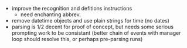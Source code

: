 - improve the recognition and defitions instructions
    - need enchanting abbrev.
- remove datetime objects and use plain strings for time (no dates)
- parsing is 1/2 decent for proof of concept, but needs some serious prompting work to be consistant (better chain of events with manager loop should resolve this, or perhaps pre-parsing runs)